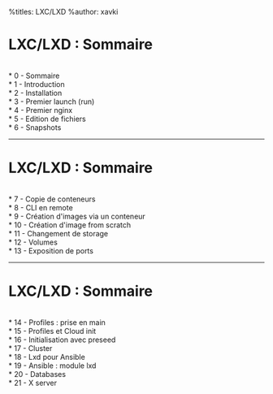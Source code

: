 %titles: LXC/LXD
%author: xavki

# LXC/LXD : Sommaire


<br>
* 0 - Sommaire

<br>
* 1 - Introduction

<br>
* 2 - Installation

<br>
* 3 - Premier launch (run)

<br>
* 4 - Premier nginx

<br>
* 5 - Edition de fichiers

<br>
* 6 - Snapshots

----------------------------------------------------------------------


# LXC/LXD : Sommaire



<br>
* 7 - Copie de conteneurs

<br>
* 8 - CLI en remote

<br>
* 9 - Création d'images via un conteneur

<br>
* 10 - Création d'image from scratch

<br>
* 11 - Changement de storage

<br>
* 12 - Volumes

<br>
* 13 - Exposition de ports

-----------------------------------------------------------------------


# LXC/LXD : Sommaire


<br>
* 14 - Profiles : prise en main

<br>
* 15 - Profiles et Cloud init

<br>
* 16 - Initialisation avec preseed

<br>
* 17 - Cluster

<br>
* 18 - Lxd pour Ansible

<br>
* 19 - Ansible : module lxd

<br>
* 20 - Databases

<br>
* 21 - X server
